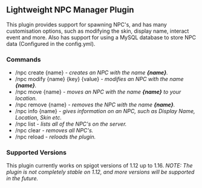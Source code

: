 ## Lightweight NPC Manager Plugin

This plugin provides support for spawning NPC's, and has many customisation options, such as modifying the skin, display name, interact event and more. Also has support for using a MySQL database to store NPC data (Configured in the config.yml).

### Commands
 - /npc create {name} - <i>creates an NPC with the name <b>{name}</b>.</i>
 - /npc modify {name} {key} {value} - <i>modifies an NPC with the name <b>{name}</b>.</i>
 - /npc move {name} - <i>moves an NPC with the name <b>{name}</b> to your location.</i>
 - /npc remove {name} - <i>removes the NPC with the name <b>{name}</b>.</i>
 - /npc info {name} - <i>gives information on an NPC, such as Display Name, Location, Skin etc.</i>
 - /npc list - <i>lists all of the NPC's on the server.</i>
 - /npc clear - <i>removes all NPC's.</i>
 - /npc reload - <i>reloads the plugin.</i>
 
 ### Supported Versions
 This plugin currently works on spigot versions of 1.12 up to 1.16.
 <i>NOTE: The plugin is not completely stable on 1.12, and more versions will be supported in the future.</i>
